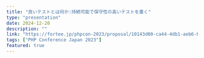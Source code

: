 ```yaml
---
title: "良いテストとは何か:持続可能で保守性の高いテストを書く"
type: "presentation"
date: 2024-12-20
description: ""
link: "https://fortee.jp/phpcon-2023/proposal/10143d00-ca44-4db1-aeb6-b618c423b646"
tags: ["PHP Conference Japan 2023"]
featured: true
---
```

